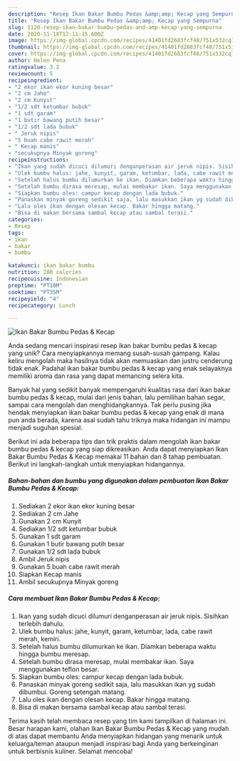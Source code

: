 ```yaml
---
description: "Resep Ikan Bakar Bumbu Pedas &amp;amp; Kecap yang Sempurna"
title: "Resep Ikan Bakar Bumbu Pedas &amp;amp; Kecap yang Sempurna"
slug: 1128-resep-ikan-bakar-bumbu-pedas-and-amp-kecap-yang-sempurna
date: 2020-11-18T17:11:15.600Z
image: https://img-global.cpcdn.com/recipes/41401fd2683fcf48/751x532cq70/ikan-bakar-bumbu-pedas-kecap-foto-resep-utama.jpg
thumbnail: https://img-global.cpcdn.com/recipes/41401fd2683fcf48/751x532cq70/ikan-bakar-bumbu-pedas-kecap-foto-resep-utama.jpg
cover: https://img-global.cpcdn.com/recipes/41401fd2683fcf48/751x532cq70/ikan-bakar-bumbu-pedas-kecap-foto-resep-utama.jpg
author: Helen Pena
ratingvalue: 3.2
reviewcount: 5
recipeingredient:
- "2 ekor ikan ekor kuning besar"
- "2 cm Jahe"
- "2 cm Kunyit"
- "1/2 sdt ketumbar bubuk"
- "1 sdt garam"
- "1 butir bawang putih besar"
- "1/2 sdt lada bubuk"
- " Jeruk nipis"
- "5 buah cabe rawit merah"
- " Kecap manis"
- "secukupnya Minyak goreng"
recipeinstructions:
- "Ikan yang sudah dicuci dilumuri denganperasan air jeruk nipis. Sisihkan terlebih dahulu."
- "Ulek bumbu halus: jahe, kunyit, garam, ketumbar, lada, cabe rawit merah, kemiri."
- "Setelah halus bumbu dilumurkan ke ikan. Diamkan beberapa waktu hingga bumbu meresap."
- "Setelah bumbu dirasa meresap, mulai membakar ikan. Saya menggunakan teflon besar."
- "Siapkan bumbu oles: campur kecap dengan lada bubuk."
- "Panaskan minyak goreng sedikit saja, lalu masukkan ikan yg sudah dibumbui. Goreng setengah matang."
- "Lalu oles ikan dengan olesan kecap. Bakar hingga matang."
- "Bisa di makan bersama sambal kecap atau sambal terasi."
categories:
- Resep
tags:
- ikan
- bakar
- bumbu

katakunci: ikan bakar bumbu 
nutrition: 280 calories
recipecuisine: Indonesian
preptime: "PT18M"
cooktime: "PT35M"
recipeyield: "4"
recipecategory: Lunch

---
```



![Ikan Bakar Bumbu Pedas &amp; Kecap](https://img-global.cpcdn.com/recipes/41401fd2683fcf48/751x532cq70/ikan-bakar-bumbu-pedas-kecap-foto-resep-utama.jpg)

Anda sedang mencari inspirasi resep ikan bakar bumbu pedas &amp; kecap yang unik? Cara menyiapkannya memang susah-susah gampang. Kalau keliru mengolah maka hasilnya tidak akan memuaskan dan justru cenderung tidak enak. Padahal ikan bakar bumbu pedas &amp; kecap yang enak selayaknya memiliki aroma dan rasa yang dapat memancing selera kita.

Banyak hal yang sedikit banyak mempengaruhi kualitas rasa dari ikan bakar bumbu pedas &amp; kecap, mulai dari jenis bahan, lalu pemilihan bahan segar, sampai cara mengolah dan menghidangkannya. Tak perlu pusing jika hendak menyiapkan ikan bakar bumbu pedas &amp; kecap yang enak di mana pun anda berada, karena asal sudah tahu triknya maka hidangan ini mampu menjadi suguhan spesial.




Berikut ini ada beberapa tips dan trik praktis dalam mengolah ikan bakar bumbu pedas &amp; kecap yang siap dikreasikan. Anda dapat menyiapkan Ikan Bakar Bumbu Pedas &amp; Kecap memakai 11 bahan dan 8 tahap pembuatan. Berikut ini langkah-langkah untuk menyiapkan hidangannya.

<!--inarticleads1-->

##### Bahan-bahan dan bumbu yang digunakan dalam pembuatan Ikan Bakar Bumbu Pedas &amp; Kecap:

1. Sediakan 2 ekor ikan ekor kuning besar
1. Sediakan 2 cm Jahe
1. Gunakan 2 cm Kunyit
1. Sediakan 1/2 sdt ketumbar bubuk
1. Gunakan 1 sdt garam
1. Gunakan 1 butir bawang putih besar
1. Gunakan 1/2 sdt lada bubuk
1. Ambil  Jeruk nipis
1. Gunakan 5 buah cabe rawit merah
1. Siapkan  Kecap manis
1. Ambil secukupnya Minyak goreng




<!--inarticleads2-->

##### Cara membuat Ikan Bakar Bumbu Pedas &amp; Kecap:

1. Ikan yang sudah dicuci dilumuri denganperasan air jeruk nipis. Sisihkan terlebih dahulu.
1. Ulek bumbu halus: jahe, kunyit, garam, ketumbar, lada, cabe rawit merah, kemiri.
1. Setelah halus bumbu dilumurkan ke ikan. Diamkan beberapa waktu hingga bumbu meresap.
1. Setelah bumbu dirasa meresap, mulai membakar ikan. Saya menggunakan teflon besar.
1. Siapkan bumbu oles: campur kecap dengan lada bubuk.
1. Panaskan minyak goreng sedikit saja, lalu masukkan ikan yg sudah dibumbui. Goreng setengah matang.
1. Lalu oles ikan dengan olesan kecap. Bakar hingga matang.
1. Bisa di makan bersama sambal kecap atau sambal terasi.




Terima kasih telah membaca resep yang tim kami tampilkan di halaman ini. Besar harapan kami, olahan Ikan Bakar Bumbu Pedas &amp; Kecap yang mudah di atas dapat membantu Anda menyiapkan hidangan yang menarik untuk keluarga/teman ataupun menjadi inspirasi bagi Anda yang berkeinginan untuk berbisnis kuliner. Selamat mencoba!
